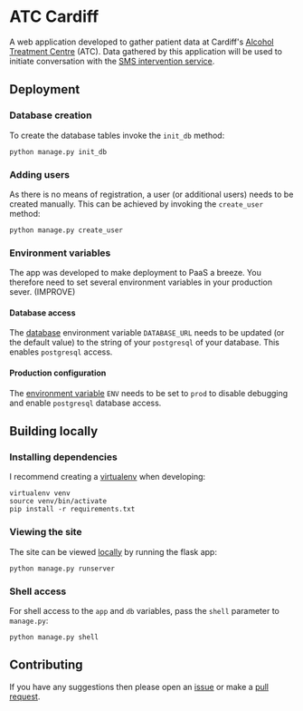 # ATC Cardiff

A web application developed to gather patient data at Cardiff's [Alcohol Treatment Centre](http://www.walesprobationtrust.gov.uk/alcohol-treatment-centre-2/) (ATC). Data gathered by this application will be used to initiate conversation with the [SMS intervention service](https://github.com/jawrainey/sris).

## Deployment

### Database creation

To create the database tables invoke the `init_db` method:

    python manage.py init_db

### Adding users

As there is no means of registration, a user (or additional users) needs to be created manually. This can be achieved by invoking the `create_user` method:

    python manage.py create_user

### Environment variables

The app was developed to make deployment to PaaS a breeze. You therefore need to set several environment variables in your production sever. (IMPROVE)

#### Database access

The [database](https://github.com/jawrainey/atc/blob/master/settings.py#L23) environment variable `DATABASE_URL` needs to be updated (or the default value) to the string of your `postgresql` of your database. This enables `postgresql` access.

#### Production configuration

The [environment variable](https://github.com/jawrainey/atc/blob/master/manage.py#L6) `ENV` needs to be set to `prod` to disable debugging and enable `postgresql` database access.

## Building locally

### Installing dependencies

I recommend creating a [virtualenv](http://docs.python-guide.org/en/latest/dev/virtualenvs/) when developing:

    virtualenv venv
    source venv/bin/activate
    pip install -r requirements.txt

### Viewing the site

The site can be viewed [locally](http://localhost:5000) by running the flask app:

    python manage.py runserver

### Shell access

For shell access to the `app` and `db` variables, pass the `shell` parameter to `manage.py`:

    python manage.py shell

## Contributing

If you have any suggestions then please open an [issue](https://github.com/jawrainey/atc/issues) or make a [pull request](https://github.com/jawrainey/atc/pulls).
